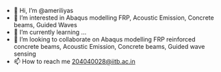 - 👋 Hi, I’m @ameriliyas
- 👀 I’m interested in Abaqus modelling FRP, Acoustic Emission, Concrete beams, Guided Waves
- 🌱 I’m currently learning ...
- 💞️ I’m looking to collaborate on Abaqus modelling FRP reinforced concrete beams, Acoustic Emission, Concrete beams, Guided wave sensing
- 📫 How to reach me 204040028@iitb.ac.in

<!---
ameriliyas/ameriliyas is a ✨ special ✨ repository because its `README.md` (this file) appears on your GitHub profile.
You can click the Preview link to take a look at your changes.
--->
